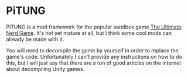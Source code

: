 # PiTUNG

PiTUNG is a mod framework for the popular sandbox game [The Ultimate Nerd Game](https://iamsodarncool.itch.io/tung). It's not yet mature at all, but I think some cool mods can already be made with it.

You will need to decompile the game by yourself in order to replace the game's code. Unfortunately I can't provide any instructions on how to do this, but I will just say that there are a ton of good articles on the internet about decompiling Unity games.